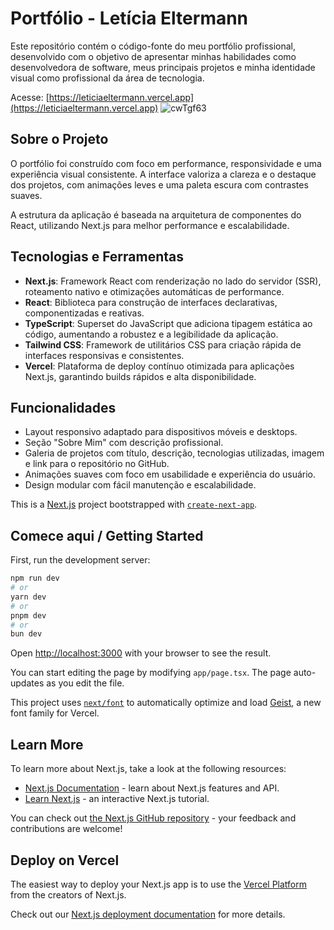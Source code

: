 # Portfólio - Letícia Eltermann

Este repositório contém o código-fonte do meu portfólio profissional, desenvolvido com o objetivo de apresentar minhas habilidades como desenvolvedora de software, meus principais projetos e minha identidade visual como profissional da área de tecnologia.

Acesse: [https://leticiaeltermann.vercel.app](https://leticiaeltermann.vercel.app)
![cwTgf63](https://github.com/user-attachments/assets/72443f51-4d1d-48ff-81ce-80badd198cd2)


## Sobre o Projeto

O portfólio foi construído com foco em performance, responsividade e uma experiência visual consistente. A interface valoriza a clareza e o destaque dos projetos, com animações leves e uma paleta escura com contrastes suaves.

A estrutura da aplicação é baseada na arquitetura de componentes do React, utilizando Next.js para melhor performance e escalabilidade.

## Tecnologias e Ferramentas

- **Next.js**: Framework React com renderização no lado do servidor (SSR), roteamento nativo e otimizações automáticas de performance.
- **React**: Biblioteca para construção de interfaces declarativas, componentizadas e reativas.
- **TypeScript**: Superset do JavaScript que adiciona tipagem estática ao código, aumentando a robustez e a legibilidade da aplicação.
- **Tailwind CSS**: Framework de utilitários CSS para criação rápida de interfaces responsivas e consistentes.
- **Vercel**: Plataforma de deploy contínuo otimizada para aplicações Next.js, garantindo builds rápidos e alta disponibilidade.

## Funcionalidades

- Layout responsivo adaptado para dispositivos móveis e desktops.
- Seção "Sobre Mim" com descrição profissional.
- Galeria de projetos com título, descrição, tecnologias utilizadas, imagem e link para o repositório no GitHub.
- Animações suaves com foco em usabilidade e experiência do usuário.
- Design modular com fácil manutenção e escalabilidade.



This is a [Next.js](https://nextjs.org) project bootstrapped with [`create-next-app`](https://nextjs.org/docs/app/api-reference/cli/create-next-app).

## Comece aqui / Getting Started

First, run the development server:

```bash
npm run dev
# or
yarn dev
# or
pnpm dev
# or
bun dev
```

Open [http://localhost:3000](http://localhost:3000) with your browser to see the result.

You can start editing the page by modifying `app/page.tsx`. The page auto-updates as you edit the file.

This project uses [`next/font`](https://nextjs.org/docs/app/building-your-application/optimizing/fonts) to automatically optimize and load [Geist](https://vercel.com/font), a new font family for Vercel.

## Learn More

To learn more about Next.js, take a look at the following resources:

- [Next.js Documentation](https://nextjs.org/docs) - learn about Next.js features and API.
- [Learn Next.js](https://nextjs.org/learn) - an interactive Next.js tutorial.

You can check out [the Next.js GitHub repository](https://github.com/vercel/next.js) - your feedback and contributions are welcome!

## Deploy on Vercel

The easiest way to deploy your Next.js app is to use the [Vercel Platform](https://vercel.com/new?utm_medium=default-template&filter=next.js&utm_source=create-next-app&utm_campaign=create-next-app-readme) from the creators of Next.js.

Check out our [Next.js deployment documentation](https://nextjs.org/docs/app/building-your-application/deploying) for more details.

